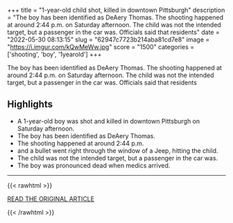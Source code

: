 +++
title = "1-year-old child shot, killed in downtown Pittsburgh"
description = "The boy has been identified as DeAery Thomas. The shooting happened at around 2:44 p.m. on Saturday afternoon. The child was not the intended target, but a passenger in the car was. Officials said that residents"
date = "2022-05-30 08:13:15"
slug = "62947c7723b214aba81cd7e8"
image = "https://i.imgur.com/kQwMeWw.jpg"
score = "1500"
categories = ['shooting', 'boy', '1yearold']
+++

The boy has been identified as DeAery Thomas. The shooting happened at around 2:44 p.m. on Saturday afternoon. The child was not the intended target, but a passenger in the car was. Officials said that residents

## Highlights

- A 1-year-old boy was shot and killed in downtown Pittsburgh on Saturday afternoon.
- The boy has been identified as DeAery Thomas.
- The shooting happened at around 2:44 p.m.
- and a bullet went right through the window of a Jeep, hitting the child.
- The child was not the intended target, but a passenger in the car was.
- The boy was pronounced dead when medics arrived.

---

{{< rawhtml >}}
  <p class="article-category">
    <a target="_blank" href="https://www.wpxi.com/news/local/child-shot-downtown-pittsburgh/RQXGHQDT7NDZ5EPI6KLBEC2ZTQ/">READ THE ORIGINAL ARTICLE</a>
  </p>
{{< /rawhtml >}}
